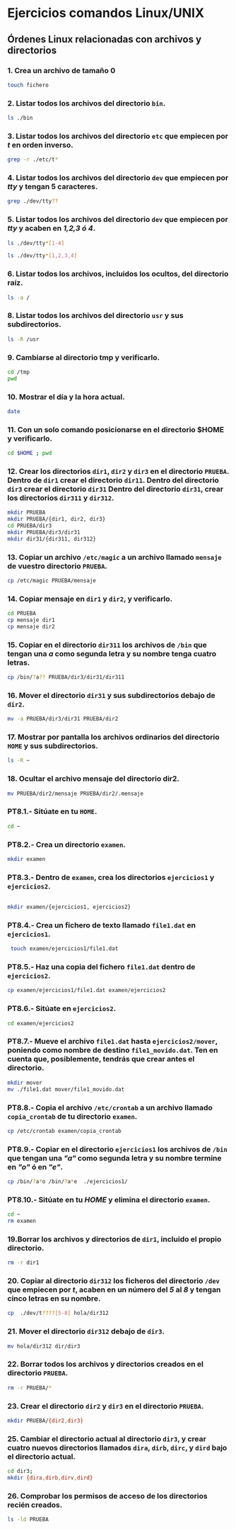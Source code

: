 # Ejercicios comandos Linux/UNIX

## Órdenes Linux relacionadas con archivos y directorios

### 1. Crea un archivo de tamaño 0

```bash
touch fichero
```

### 2. Listar todos los archivos del directorio `bin`.

```bash
ls ./bin
```
  
### 3. Listar todos los archivos del directorio `etc` que empiecen por *t* en orden inverso.

```bash
grep -r ./etc/t*
```

### 4. Listar todos los archivos del directorio `dev` que empiecen por *tty* y tengan 5 caracteres.

```bash
grep ./dev/tty??
```

### 5. Listar todos los archivos del directorio `dev` que empiecen por *tty* y acaben en *1,2,3 ó 4*.

```bash
ls ./dev/tty*[1-4]
```

```bash
ls ./dev/tty*[1,2,3,4]
```

### 6. Listar todos los archivos, incluidos los ocultos, del directorio raíz.

```bash
ls -a /
```

### 8. Listar todos los archivos del directorio `usr` y sus subdirectorios.

```bash
ls -R /usr
```

### 9. Cambiarse al directorio tmp y verificarlo.

```bash
cd /tmp
pwd
```

### 10. Mostrar el día y la hora actual.

```bash
date
```

### 11. Con un solo comando posicionarse en el directorio $HOME y verificarlo.

```bash
cd $HOME ; pwd
```

### 12. Crear los directorios `dir1`, `dir2` y `dir3` en el directorio `PRUEBA`. Dentro de `dir1` crear el directorio `dir11`. Dentro del directorio `dir3` crear el directorio `dir31` Dentro del directorio `dir31`, crear los directorios `dir311` y `dir312`.

```bash
mkdir PRUEBA
mkdir PRUEBA/{dir1, dir2, dir3}
cd PRUEBA/dir3
mkdir PRUEBA/dir3/dir31
mkdir dir31/{dir311, dir312}
```

### 13. Copiar un archivo `/etc/magic` a un archivo llamado `mensaje` de vuestro directorio `PRUEBA`.

```bash
cp /etc/magic PRUEBA/mensaje
```

### 14. Copiar mensaje en `dir1` y `dir2`, y verificarlo.

```bash
cd PRUEBA
cp mensaje dir1
cp mensaje dir2
```

### 15. Copiar en el directorio `dir311` los archivos de `/bin` que tengan una *a* como segunda letra y su nombre tenga cuatro letras.

```bash
cp /bin/?a?? PRUEBA/dir3/dir31/dir311
```

### 16. Mover el directorio `dir31` y sus subdirectorios debajo de `dir2`.

```bash
mv -a PRUEBA/dir3/dir31 PRUEBA/dir2
```

### 17. Mostrar por pantalla los archivos ordinarios del directorio `HOME` y sus subdirectorios.

```bash
ls -R ~
```

### 18. Ocultar el archivo mensaje del directorio dir2.

```bash
mv PRUEBA/dir2/mensaje PRUEBA/dir2/.mensaje
```

### PT8.1.- Sitúate en tu `HOME`.

```bash
cd ~
```

### PT8.2.- Crea un directorio `examen`.

```bash
mkdir examen

```

### PT8.3.- Dentro de `examen`, crea los directorios `ejercicios1` y `ejercicios2`.

```bash

mkdir examen/{ejercicios1, ejercicios2}
```

### PT8.4.- Crea un fichero de texto llamado `file1.dat` en `ejercicios1`.

```bash
 touch examen/ejercicios1/file1.dat
```

### PT8.5.- Haz una copia del fichero `file1.dat` dentro de `ejercicios2`.

```bash
cp examen/ejercicios1/file1.dat examen/ejercicios2
```

### PT8.6.- Sitúate en `ejercicios2`.

```bash
cd examen/ejercicios2
```

### PT8.7.- Mueve el archivo `file1.dat` hasta `ejercicios2/mover`, poniendo como nombre de destino `file1_movido.dat`. Ten en cuenta que, posiblemente, tendrás que crear antes el directorio.

```bash
mkdir mover
mv ./file1.dat mover/file1_movido.dat

```

### PT8.8.- Copia el archivo `/etc/crontab` a un archivo llamado `copia_crontab` de tu directorio `examen`.

```bash
cp /etc/crontab examen/copia_crontab
```

### PT8.9.- Copiar en el directorio `ejercicios1` los archivos de `/bin` que tengan una *"a"* como segunda letra y su nombre termine en *"o"* ó en *"e"*.

```bash
cp /bin/?a*o /bin/?a*e  ./ejercicios1/
```

### PT8.10.- Sitúate en tu *HOME* y elimina el directorio `examen`.

```bash
cd ~
rm examen
```


### 19.Borrar los archivos y directorios de `dir1`, incluido el propio directorio.

```bash
rm -r dir1
```

### 20. Copiar al directorio `dir312` los ficheros del directorio `/dev` que empiecen por *t*, acaben en un número del *5* al *8* y tengan cinco letras en su nombre.

```bash
cp  ./dev/t????[5-8] hola/dir312
```

### 21. Mover el directorio `dir312` debajo de `dir3`.

```bash
mv hola/dir312 dir/dir3
```

### 22. Borrar todos los archivos y directorios creados en el directorio `PRUEBA`.

```bash
rm -r PRUEBA/*
```

### 23. Crear el directorio `dir2` y `dir3` en el directorio `PRUEBA`.

```bash
mkdir PRUEBA/{dir2,dir3}
```


### 25. Cambiar el directorio actual al directorio `dir3`, y crear cuatro nuevos directorios llamados `dira`, `dirb`, `dirc`, y `dird` bajo el directorio actual.

```bash
cd dir3;
mkdir {dira,dirb,dirv,dird}
```

### 26. Comprobar los permisos de acceso de los directorios recién creados.

```bash
ls -ld PRUEBA
```
